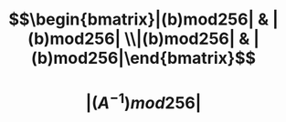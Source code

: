 
# $$\begin{bmatrix}|(b)mod256| & |(b)mod256| \\|(b)mod256| & |(b)mod256|\end{bmatrix}$$

# $$|(A^{-1})mod256|$$
